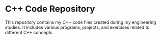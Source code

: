 # C++ Code Repository

This repository contains my C++ code files created during my engineering studies. It includes various programs, projects, and exercises related to different C++ concepts.
